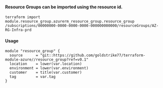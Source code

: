 #### Resource Groups can be imported using the resource id.
`terraform import module.resource_group.azurerm_resource_group.resource_group /subscriptions/00000000-0000-0000-0000-000000000000/resourceGroups/AZ-RG-Infra-prd`

#### Usage
```hcl
module "resource_group" {
  source      = "git::https://github.com/goldstrike77/terraform-module-azure//resource_group?ref=v0.1"
  location    = lower(var.location)
  environment = lower(var.environment)
  customer    = title(var.customer)
  tag         = var.tag
}
```